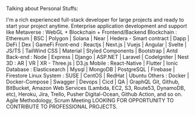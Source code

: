 Talking about Personal Stuffs:

I'm a rich experienced full-stack developer for large projects and ready to start your project anytime.
Enterprise application development and support like Metaverse : WebGL + Blockchain + Frontend/Backend
Blockchain : Ethereum | BSC | Polygon | Solana | Near | Hedera - Smart contract | Dapp | DeFi | Dex | GameFi
Front-end : Reactjs | Next.js | Vuejs | Angular | Svelte | JS/TS | TailWind CSS | Material | Styled Components | Bootstrap | Antd
Back-end : Node | Express | Django | ASP.NET | Laravel | CodeIgniter | Nest
3D : AR | VR | XR - Three.js | D3.js
Mobile : React-Native | Flutter | Ionic
Database : Elasticsearch | Mysql | MongoDB | PostgreSQL | Firebase | Firestore
Linux System : SUSE | CentOS | RedHat | Ubuntu
Others : Docker | Docker-Compose | Swagger | Devops | Cicd | QA | GraphQL
Git, Github, BitBucket, Amazon Web Services (Lambda, EC2, S3, Route53, DynamoDB, etc), Heroku, Jira, Trello, Pusher Digital-Ocean, Github Action, and so on.
Agile Methodology, Scrum Meeting
LOOKING FOR OPPORTUNITY TO CONTRIBUTE TO PROFESSIONAL PROJECTS.

